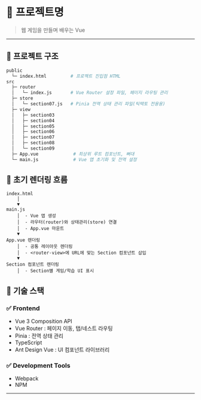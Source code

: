 # 📌 프로젝트명

> 웹 게임을 만들며 배우는 Vue
---

## 📂 프로젝트 구조

```bash
public
  └─ index.html         # 프로젝트 진입점 HTML
src
  ├─ router
  │   └─ index.js       # Vue Router 설정 파일, 페이지 라우팅 관리
  ├─ store
  │   └─ section07.js   # Pinia 전역 상태 관리 파일(틱택토 전용용)
  ├─ view               
  │   ├─ section03      
  │   ├─ section04      
  │   ├─ section05       
  │   ├─ section06       
  │   ├─ section07       
  │   ├─ section08       
  │   └─ section09       
  ├─ App.vue             # 최상위 루트 컴포넌트, 뻐대
  └─ main.js             # Vue 앱 초기화 및 전역 설정
```
## 📌 초기 렌더링 흐름
```
index.html
    │
    ▼
main.js
    │  - Vue 앱 생성
    │  - 라우터(router)와 상태관리(store) 연결
    │  - App.vue 마운트
    ▼
App.vue 렌더링
    │  - 공통 레이아웃 렌더링
    │  - <router-view>에 URL에 맞는 Section 컴포넌트 삽입
    ▼
Section 컴포넌트 렌더링
    │  - Section별 게임/학습 UI 표시
```

## 🚀 기술 스택

### ✅ Frontend
+ Vue 3 Composition API
+ Vue Router : 페이지 이동, 탭/네스트 라우팅
+ Pinia : 전역 상태 관리
+ TypeScript
+ Ant Design Vue : UI 컴포넌트 라이브러리

### ✅ Development Tools
+  Webpack    
+ NPM
---
